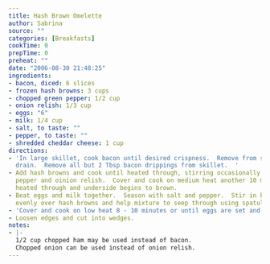 ```yaml
---
title: Hash Brown Omelette
author: Sabrina
source: ""
categories: [Breakfasts]
cookTime: 0
prepTime: 0
preheat: ""
date: "2006-08-30 21:48:25"
ingredients:
- bacon, diced: 6 slices
- frozen hash browns: 3 cups
- chopped green pepper: 1/2 cup
- onion relish: 1/3 cup
- eggs: "6"
- milk: 1/4 cup
- salt, to taste: ""
- pepper, to taste: ""
- shredded cheddar cheese: 1 cup
directions:
- 'In large skillet, cook bacon until desired crispness.  Remove from skillet and
  drain.  Remove all but 2 Tbsp bacon drippings from skillet.  '
- Add hash browns and cook until heated through, stirring occasionally.  Add green
  pepper and oinion relish.  Cover and cook on medium heat another 10 minutes until
  heated through and underside begins to brown.
- Beat eggs and milk together.  Season with salt and pepper.  Stir in bacon and cheese.  Pour
  evenly over hash browns and help mixture to seep through using spatula.
- 'Cover and cook on low heat 8 - 10 minutes or until eggs are set and cheese is melted.  '
- Loosen edges and cut into wedges.
notes:
- |-
  1/2 cup chopped ham may be used instead of bacon.
  Chopped onion can be used instead of onion relish.
---
```


